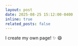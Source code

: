 ```yaml
---
layout: post
date: 2025-08-25 15:12:00-0400
inline: true
related_posts: false
---
```


I create my own page! :sparkles: :smile:

